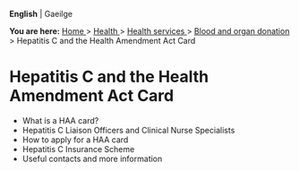 **English** |  Gaeilge 

**You are here:** [ Home ](/en/) > [ Health ](/en/health/) > [ Health services
](/en/health/health-services/) > [ Blood and organ donation
](/en/health/health-services/blood-and-organ-donation/) > Hepatitis C and the
Health Amendment Act Card

#  Hepatitis C and the Health Amendment Act Card

  * What is a HAA card? 
  * Hepatitis C Liaison Officers and Clinical Nurse Specialists 
  * How to apply for a HAA card 
  * Hepatitis C Insurance Scheme 
  * Useful contacts and more information 

